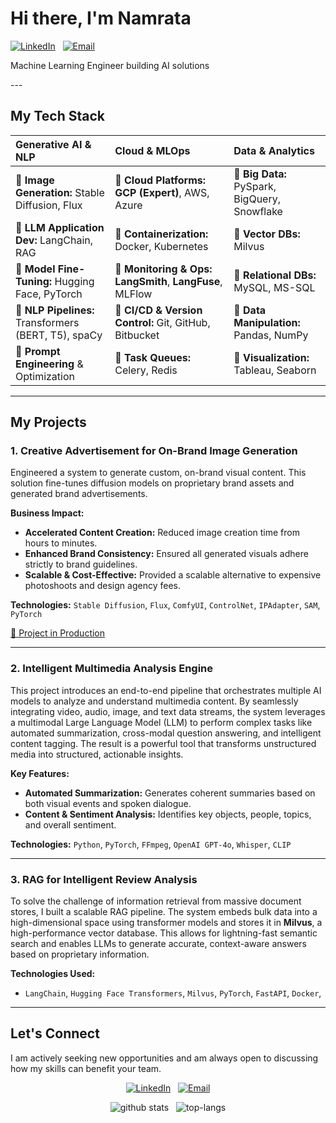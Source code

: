# Hi there, I'm Namrata

<p align="left">
  <a href="https://linkedin.com/in/dnamrata999"><img src="https://img.shields.io/badge/LinkedIn-0A66C2?style=for-the-badge&logo=linkedin&logoColor=white" alt="LinkedIn"></a>
   
  <a href="mailto:dnamrata.2016@gmail.com"><img src="https://img.shields.io/badge/Get%20in%20Touch-D14836?style=for-the-badge&logo=gmail&logoColor=white" alt="Email"></a>
</p>


<p> Machine Learning Engineer building AI solutions</p>
---

##  My Tech Stack

| Generative AI & NLP                                                                                                                              | Cloud & MLOps                                                                                                                                           | Data & Analytics                                                                                                                                   |
| :----------------------------------------------------------------------------------------------------------------------------------------------- | :------------------------------------------------------------------------------------------------------------------------------------------------------ | :------------------------------------------------------------------------------------------------------------------------------------------------- |
| 🔹 **Image Generation:** Stable Diffusion, Flux                                                                                                  | 🔹 **Cloud Platforms:** **GCP (Expert)**, AWS, Azure                                                                                                      | 🔹 **Big Data:** PySpark, BigQuery, Snowflake                                                                                                      |
| 🔹 **LLM Application Dev:** LangChain, RAG                                                                                                       | 🔹 **Containerization:** Docker, Kubernetes                                                                                                             | 🔹 **Vector DBs:** Milvus                                                                                                                          |
| 🔹 **Model Fine-Tuning:** Hugging Face, PyTorch                                                                                                   | 🔹 **Monitoring & Ops:** **LangSmith**, **LangFuse**, MLFlow                                                                                              | 🔹 **Relational DBs:** MySQL, MS-SQL                                                                                                               |
| 🔹 **NLP Pipelines:** Transformers (BERT, T5), spaCy                                                                                              | 🔹 **CI/CD & Version Control:** Git, GitHub, Bitbucket                                                                                                   | 🔹 **Data Manipulation:** Pandas, NumPy                                                                                                            |
| 🔹 **Prompt Engineering** & Optimization                                                                                                         | 🔹 **Task Queues:** Celery, Redis                                                                                                                         | 🔹 **Visualization:** Tableau, Seaborn                                                                                                             |

---

## My Projects  

<!-- 
    TIP: Replace the placeholder images with high-quality GIFs or screenshots of your work.
    This is the most critical part for making your portfolio "eye-catching".
-->

### 1. Creative Advertisement for On-Brand Image Generation

Engineered a system to generate custom, on-brand visual content. This solution fine-tunes diffusion models on proprietary brand assets and generated brand advertisements.

**Business Impact:**
*   **Accelerated Content Creation:** Reduced image creation time from hours to minutes.
*   **Enhanced Brand Consistency:** Ensured all generated visuals adhere strictly to brand guidelines.
*   **Scalable & Cost-Effective:** Provided a scalable alternative to expensive photoshoots and design agency fees.

**Technologies:** `Stable Diffusion`, `Flux`, `ComfyUI`, `ControlNet`, `IPAdapter`, `SAM`, `PyTorch`

<a href="https://amazon.co.jp/dp/B0F4KCQ8NV">🔗 Project in Production</a>

---

### 2. Intelligent Multimedia Analysis Engine
This project introduces an end-to-end pipeline that orchestrates multiple AI models to analyze and understand multimedia content. By seamlessly integrating video, audio, image, and text data streams, the system leverages a multimodal Large Language Model (LLM) to perform complex tasks like automated summarization, cross-modal question answering, and intelligent content tagging. The result is a powerful tool that transforms unstructured media into structured, actionable insights.


**Key Features:**
* **Automated Summarization:** Generates coherent summaries based on both visual events and spoken dialogue.
* **Content & Sentiment Analysis:** Identifies key objects, people, topics, and overall sentiment.


**Technologies:** `Python`, `PyTorch`, `FFmpeg`, `OpenAI GPT-4o`, `Whisper`, `CLIP`

---

### 3. RAG for Intelligent Review Analysis

To solve the challenge of information retrieval from massive document stores, I built a scalable RAG pipeline. The system embeds bulk data into a high-dimensional space using transformer models and stores it in **Milvus**, a high-performance vector database. This allows for lightning-fast semantic search and enables LLMs to generate accurate, context-aware answers based on proprietary information.

**Technologies Used:**
- `LangChain`, `Hugging Face Transformers`, `Milvus`, `PyTorch`, `FastAPI`, `Docker`,


---

## Let's Connect

I am actively seeking new opportunities and am always open to discussing how my skills can benefit your team.

<p align="center">
  <a href="[https://linkedin.com/in/dnamrata999]"><img src="https://img.shields.io/badge/LinkedIn-0A66C2?style=for-the-badge&logo=linkedin&logoColor=white" alt="LinkedIn"></a>
   
  <a href="mailto:dnamrata.2016@gmail.com"><img src="https://img.shields.io/badge/Email%20Me-D14836?style=for-the-badge&logo=gmail&logoColor=white" alt="Email"></a>
</p>

<!-- GitHub Stats are great for a quick technical overview -->
<p align="center">
  <img src="https://github-readme-stats.vercel.app/api?username=buzzbing&show_icons=true&theme=tokyonight&rank_icon=github" alt="github stats" />
   
  <img src="https://github-readme-stats.vercel.app/api/top-langs/?username=buzzbing&layout=compact&theme=tokyonight" alt="top-langs" />
</p>
